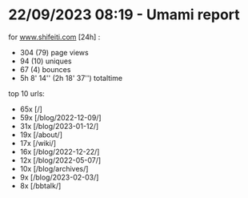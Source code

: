 # 22/09/2023 08:19 - Umami report
for www.shifeiti.com [24h] :

 - 304 (79) page views
 - 94 (10) uniques
 - 67 (4) bounces
 - 5h 8' 14'' (2h 18' 37'') totaltime


top 10 urls:
 - 65x [/]
 - 59x [/blog/2022-12-09/]
 - 31x [/blog/2023-01-12/]
 - 19x [/about/]
 - 17x [/wiki/]
 - 16x [/blog/2022-12-22/]
 - 12x [/blog/2022-05-07/]
 - 10x [/blog/archives/]
 - 9x [/blog/2023-02-03/]
 - 8x [/bbtalk/]


